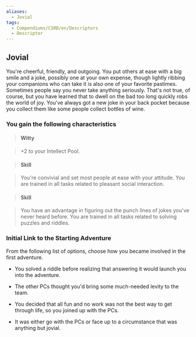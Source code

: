 ```yaml
---
aliases:
  - Jovial
tags:
  - Compendiums/CSRD/en/Descriptors
  - Descriptor
---
```

  
## Jovial    
You're cheerful, friendly, and outgoing. You put others at ease with a big smile and a joke, possibly one at your own expense, though lightly ribbing your companions who can take it is also one of your favorite pastimes. Sometimes people say you never take anything seriously. That's not true, of course, but you have learned that to dwell on the bad too long quickly robs the world of joy. You've always got a new joke in your back pocket because you collect them like some people collect bottles of wine.  
### You gain the following characteristics    
> #### Witty  
> +2 to your Intellect Pool.    
  
> #### Skill  
> You're convivial and set most people at ease with your attitude. You are trained in all tasks related to pleasant social interaction.    
  
> #### Skill  
> You have an advantage in figuring out the punch lines of jokes you've never heard before. You are trained in all tasks related to solving puzzles and riddles.    
  
### Initial Link to the Starting Adventure    
From the following list of options, choose how you became involved in the first adventure.    
- You solved a riddle before realizing that answering it would launch you into the adventure.    
- The other PCs thought you'd bring some much-needed levity to the team.    
- You decided that all fun and no work was not the best way to get through life, so you joined up with the PCs.    
- It was either go with the PCs or face up to a circumstance that was anything but jovial.  